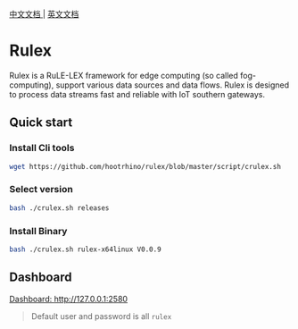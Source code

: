 <a href="https://github.com/hootrhino/rulex/blob/master/README_cn.md"> 中文文档 </a> | <a href="https://github.com/hootrhino/rulex/blob/master/README_cn.md"> 英文文档 </a>

# Rulex
Rulex is a RuLE-LEX framework for edge computing (so called fog-computing), support various data sources and data flows. Rulex is designed to process data streams fast and reliable with IoT southern gateways.

## Quick start
### Install Cli tools
```bash
wget https://github.com/hootrhino/rulex/blob/master/script/crulex.sh
```
### Select version
```bash
bash ./crulex.sh releases
```

### Install Binary
```bash
bash ./crulex.sh rulex-x64linux V0.0.9
```
## Dashboard
<a href="http://127.0.0.1:2580"> Dashboard: http://127.0.0.1:2580 </a>
> Default user and password is all `rulex`